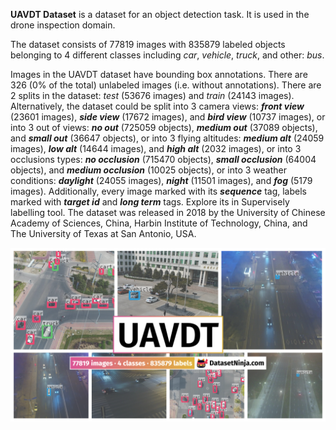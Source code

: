 **UAVDT Dataset** is a dataset for an object detection task. It is used in the drone inspection domain. 

The dataset consists of 77819 images with 835879 labeled objects belonging to 4 different classes including *car*, *vehicle*, *truck*, and other: *bus*.

Images in the UAVDT dataset have bounding box annotations. There are 326 (0% of the total) unlabeled images (i.e. without annotations). There are 2 splits in the dataset: *test* (53676 images) and *train* (24143 images). Alternatively, the dataset could be split into 3 camera views: ***front view*** (23601 images), ***side view*** (17672 images), and ***bird view*** (10737 images), or into 3 out of views: ***no out*** (725059 objects), ***medium out*** (37089 objects), and ***small out*** (36647 objects), or into 3 flying altitudes: ***medium alt*** (24059 images), ***low alt*** (14644 images), and ***high alt*** (2032 images), or into 3 occlusions types: ***no occlusion*** (715470 objects), ***small occlusion*** (64004 objects), and ***medium occlusion*** (10025 objects), or into 3 weather conditions: ***daylight*** (24055 images), ***night*** (11501 images), and ***fog*** (5179 images). Additionally, every image marked with its ***sequence*** tag, labels marked with ***target id*** and ***long term*** tags. Explore its in Supervisely labelling tool. The dataset was released in 2018 by the University of Chinese Academy of Sciences, China, Harbin Institute of Technology, China, and The University of Texas at San Antonio, USA.

<img src="https://github.com/dataset-ninja/uavdt/raw/main/visualizations/poster.png">
